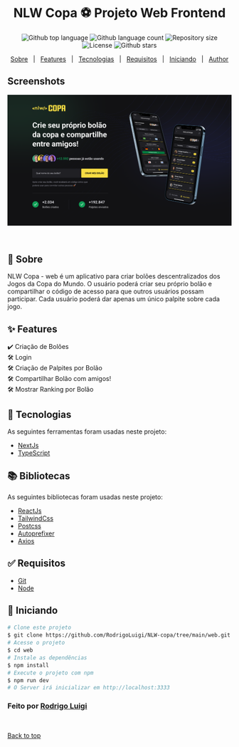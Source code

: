 # <h1 align="center">NLW Copa ⚽️ Projeto Web Frontend </h1>

<p align="center">
  <img alt="Github top language" src="https://img.shields.io/github/languages
  /RodrigoLuigi/NLW-Copa/web?color=56BEB8">
  <img alt="Github language count" src="https://img.shields.io/github/languages/count/RodrigoLuigi/NLW-Copa/tree/main/web?color=56BEB8">
  <img alt="Repository size" src="https://img.shields.io/github/repo-size/RodrigoLuigi/NLW-Copa/tree/main/web?color=56BEB8">
  <img alt="License" src="https://img.shields.io/github/license/gi-carnaval/frontend-nlw-copa?color=56BEB8">
  <img alt="Github stars" src="https://img.shields.io/github/stars/RodrigoLuigi/NLW-Copa/tree/main/web?color=56BEB8" />
</p>

<p align="center">
  <a href="#dart-sobre">Sobre</a> &#xa0; | &#xa0; 
  <a href="#sparkles-features">Features</a> &#xa0; | &#xa0;
  <a href="#rocket-tecnologias">Tecnologias</a> &#xa0; | &#xa0;
  <a href="#white_check_mark-requisitos">Requisitos</a> &#xa0; | &#xa0;
  <a href="#checkered_flag-iniciando">Iniciando</a> &#xa0; | &#xa0;
  <!--<a href="#memo-licença">Licença</a> &#xa0; | &#xa0;-->
  <a href="https://github.com/gi-carnaval" target="_blank">Author</a>
</p>

## Screenshots
![App Screenshot](https://github.com/RodrigoLuigi/NLW-Copa/blob/main/web/public/web.png)



<br>

## :book: Sobre ##

NLW Copa - web é um aplicativo para criar bolões descentralizados dos Jogos da Copa do Mundo. O usuário poderá criar seu próprio bolão e compartilhar o código de acesso para que outros usuários possam participar. Cada usuário poderá dar apenas um único palpite sobre cada jogo.

## :sparkles: Features ##

:heavy_check_mark: Criação de Bolões\
:hammer_and_wrench: Login\
:hammer_and_wrench: Criação de Palpites por Bolão\
:hammer_and_wrench: Compartilhar Bolão com amigos!\
:hammer_and_wrench: Mostrar Ranking por Bolão

## :rocket: Tecnologias ##

As seguintes ferramentas foram usadas neste projeto:

- [NextJs](https://nextjs.org/)
- [TypeScript](https://www.typescriptlang.org/)

## 📚️ Bibliotecas ##

As seguintes bibliotecas foram usadas neste projeto:

- [ReactJs]()
- [TailwindCss]()
- [Postcss]()
- [Autoprefixer]()
- [Axios]()

## :white_check_mark: Requisitos ##

- [Git](https://git-scm.com) 
- [Node](https://nodejs.org/en/)

## :checkered_flag: Iniciando ##

```bash
# Clone este projeto
$ git clone https://github.com/RodrigoLuigi/NLW-copa/tree/main/web.git
# Acesse o projeto
$ cd web
# Instale as dependências
$ npm install
# Execute o projeto com npm
$ npm run dev
# O Server irá inicializar em http://localhost:3333
```
### Feito por <a href="https://github.com/RodrigoLuigi" target="_blank">Rodrigo Luigi</a>

&#xa0;

<a href="#top">Back to top</a>
